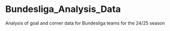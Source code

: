 # Bundesliga_Analysis_Data
Analysis of goal and corner data for Bundesliga teams for the 24/25 season
